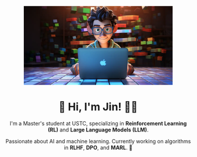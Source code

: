 <div align="center">
  <!-- 响应式图片，根据暗色或亮色模式显示不同的图片 -->
  <picture>
    <source media="(prefers-color-scheme: dark)" srcset="https://github.com/Jin58857/Jin58857/blob/main/photos/coding.gif" />
    <source media="(prefers-color-scheme: light)" srcset="https://github.com/Jin58857/Jin58857/blob/main/photos/developer.svg" height="225px" />
    <img src="https://github.com/Jin58857/Jin58857/blob/main/photos/Snipaste_2025-03-09_15-32-18.png" alt="Personal Image" width="400px" />
  </picture>

  <!-- 空行让页面更简洁 -->
  <br>

  <!-- 自我介绍 -->
  <h1>🙋 Hi, I'm Jin! 👨‍💻</h1>
  <p>I'm a Master's student at USTC, specializing in <strong>Reinforcement Learning (RL)</strong> and <strong>Large Language Models (LLM)</strong>.</p>
  <p>Passionate about AI and machine learning. Currently working on algorithms in <strong>RLHF</strong>, <strong>DPO</strong>, and <strong>MARL</strong>. 🚀</p>
  
</div>



